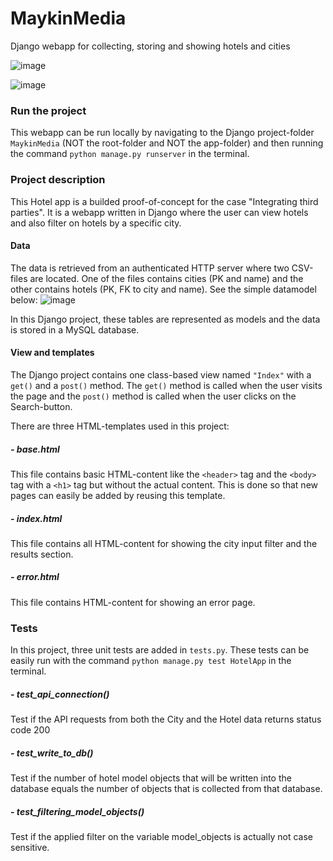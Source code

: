 # MaykinMedia
Django webapp for collecting, storing and showing hotels and cities

![image](https://github.com/user-attachments/assets/5c2e912c-c56e-454b-85e0-98681f7a2d81)

![image](https://github.com/user-attachments/assets/e8a639ee-869a-4ca0-88b6-06df00a36605)

### Run the project
This webapp can be run locally by navigating to the Django project-folder `MaykinMedia` (NOT the root-folder and NOT the app-folder) and then running the command `python manage.py runserver` in the terminal.

### Project description
This Hotel app is a builded proof-of-concept for the case "Integrating third parties". It is a webapp written in Django where the user can view hotels and also filter on hotels by a specific city.

#### Data
The data is retrieved from an authenticated HTTP server where two CSV-files are located. One of the files contains cities (PK and name) and the other contains hotels (PK, FK to city and name). See the simple datamodel below:
![image](https://github.com/user-attachments/assets/4233186f-0567-4fc3-b61a-f063308856fb)

In this Django project, these tables are represented as models and the data is stored in a MySQL database.

#### View and templates
The Django project contains one class-based view named `"Index"` with a `get()` and a `post()` method. The `get()` method is called when the user visits the page and the `post()` method is called when the user clicks on the Search-button. 

There are three HTML-templates used in this project:
##### - base.html
This file contains basic HTML-content like the `<header>` tag and the `<body>` tag with a `<h1>` tag but without the actual content. This is done so that new pages can easily be added by reusing this template.
##### - index.html
This file contains all HTML-content for showing the city input filter and the results section.
##### - error.html
This file contains HTML-content for showing an error page.

### Tests
In this project, three unit tests are added in `tests.py`. These tests can be easily run with the command `python manage.py test HotelApp` in the terminal.

##### - test_api_connection()
Test if the API requests from both the City and the Hotel data returns status code 200
##### - test_write_to_db()
Test if the number of hotel model objects that will be written into the database equals the number of objects that is collected from that database.
##### - test_filtering_model_objects()
Test if the applied filter on the variable model_objects is actually not case sensitive.
